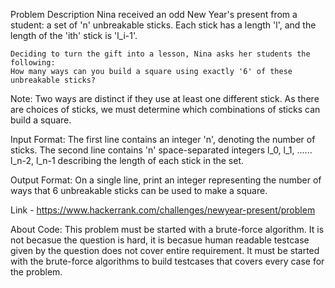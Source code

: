 Problem Description
	Nina received an odd New Year's present from a student: 
	a set of 'n' unbreakable sticks. 
	Each stick has a length 'l', and the length of the 'ith' stick is 'l_i-1'. 
	
	Deciding to turn the gift into a lesson, Nina asks her students the following:
	How many ways can you build a square using exactly '6' of these unbreakable sticks?

Note: 
	Two ways are distinct if they use at least one different stick. 
	As there are  choices of sticks, we must determine which combinations of sticks can build a square.
	
Input Format:
	The first line contains an integer 'n', denoting the number of sticks. 
	The second line contains 'n' space-separated integers l_0, l_1, ...... l_n-2, l_n-1
	describing the length of each stick in the set.
	
Output Format:
	On a single line, print an integer representing the number of ways 
	that 6 unbreakable sticks can be used to make a square.
	
Link - https://www.hackerrank.com/challenges/newyear-present/problem



About Code:
	This problem must be started with a brute-force algorithm.
	It is not becasue the question is hard, it is becasue human readable testcase given by the question
	does not cover entire requirement.
	It must be started with the brute-force algorithms to build testcases that covers every case for the problem.
	